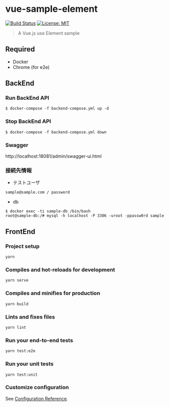 # vue-sample-element

[![Build Status](https://travis-ci.org/Thirosue/vue-sample-element.svg?branch=master)](https://travis-ci.org/Thirosue/vue-sample-element)
[![License: MIT](https://img.shields.io/badge/License-MIT-yellow.svg)](https://opensource.org/licenses/MIT)

> A Vue.js use Element sample

## Required

* Docker
* Chrome (for e2e)

## BackEnd

### Run BackEnd API

```
$ docker-compose -f backend-compose.yml up -d
```

### Stop BackEnd API

```
$ docker-compose -f backend-compose.yml down
```

### Swagger

http://localhost:18081/admin/swagger-ui.html

### 接続先情報

* テストユーザ

```
sample@sample.com / password
```

* db

```
$ docker exec -ti sample-db /bin/bash
root@sample-db:/# mysql -h localhost -P 3306 -uroot -ppassw0rd sample
```

## FrontEnd

### Project setup
```
yarn
```

### Compiles and hot-reloads for development
```
yarn serve
```

### Compiles and minifies for production
```
yarn build
```

### Lints and fixes files
```
yarn lint
```

### Run your end-to-end tests
```
yarn test:e2e
```

### Run your unit tests
```
yarn test:unit
```

### Customize configuration
See [Configuration Reference](https://cli.vuejs.org/config/).
